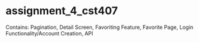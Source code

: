 # assignment_4_cst407

Contains:
 Pagination, Detail Screen, Favoriting Feature, Favorite Page, Login Functionality/Account Creation, API 
